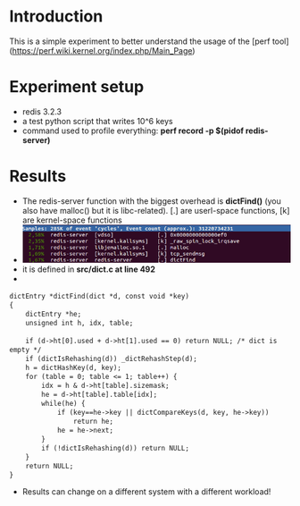 # Introduction
This is a simple experiment to better understand the usage of the [perf tool] (https://perf.wiki.kernel.org/index.php/Main_Page)

# Experiment setup
* redis 3.2.3
* a test python script that writes 10^6 keys
* command used to profile everything: **perf record -p $(pidof redis-server)**

# Results
* The redis-server function with the biggest overhead is **dictFind()** (you also have malloc() but it is libc-related). [.] are userl-space functions, [k] are kernel-space functions
* ![Perf report](screenshots/perf_report.png?raw=true "Perf report")
* it is defined in **src/dict.c at line 492**
* 
```
dictEntry *dictFind(dict *d, const void *key)
{
    dictEntry *he;
    unsigned int h, idx, table;

    if (d->ht[0].used + d->ht[1].used == 0) return NULL; /* dict is empty */
    if (dictIsRehashing(d)) _dictRehashStep(d);
    h = dictHashKey(d, key);
    for (table = 0; table <= 1; table++) {
        idx = h & d->ht[table].sizemask;
        he = d->ht[table].table[idx];
        while(he) {
            if (key==he->key || dictCompareKeys(d, key, he->key))
                return he;
            he = he->next;
        }
        if (!dictIsRehashing(d)) return NULL;
    }
    return NULL;
}
```
* Results can change on a different system with a different workload!

